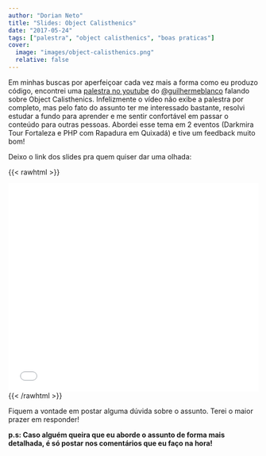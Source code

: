 ```yaml
---
author: "Dorian Neto"
title: "Slides: Object Calisthenics"
date: "2017-05-24"
tags: ["palestra", "object calisthenics", "boas praticas"]
cover:
  image: "images/object-calisthenics.png"
  relative: false
---
```


Em minhas buscas por aperfeiçoar cada vez mais a forma como eu produzo código, encontrei uma [palestra no youtube](https://www.youtube.com/watch?v=u-w4eULRrr0) do [@guilhermeblanco](https://twitter.com/guilhermeblanco) falando sobre Object Calisthenics. Infelizmente o vídeo não exibe a palestra por completo, mas pelo fato do assunto ter me interessado bastante, resolvi estudar a fundo para aprender e me sentir confortável em passar o conteúdo para outras pessoas. Abordei esse tema em 2 eventos (Darkmira Tour Fortaleza e PHP com Rapadura em Quixadá) e tive um feedback muito bom!

Deixo o link dos slides pra quem quiser dar uma olhada:

{{< rawhtml >}}
<iframe src="//slides.com/dorianneto/object-calisthenics/embed?style=light" width="100%" height="420" scrolling="no" frameborder="0" webkitallowfullscreen mozallowfullscreen allowfullscreen></iframe>
{{< /rawhtml >}}

Fiquem a vontade em postar alguma dúvida sobre o assunto. Terei o maior prazer em responder!

**p.s: Caso alguém queira que eu aborde o assunto de forma mais detalhada, é só postar nos comentários que eu faço na hora!**
